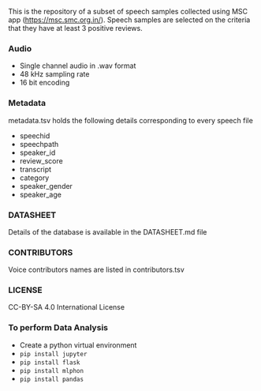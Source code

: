 This is the repository of a subset of speech samples collected using MSC app (https://msc.smc.org.in/). Speech samples are selected on the criteria that they have at least 3 positive reviews.

### Audio

- Single channel audio in .wav format
- 48 kHz sampling rate
- 16 bit encoding

### Metadata

metadata.tsv holds the following details corresponding to every speech file

- speechid	
- speechpath	
- speaker_id	
- review_score	
- transcript
- category	
- speaker_gender
- speaker_age

### DATASHEET

Details of the database is available in the DATASHEET.md file

### CONTRIBUTORS

Voice contributors names are listed in contributors.tsv

### LICENSE

CC-BY-SA 4.0 International License

### To perform Data Analysis

- Create a python virtual environment
- `pip install jupyter`
- `pip install flask`
- `pip install mlphon`
- `pip install pandas`



